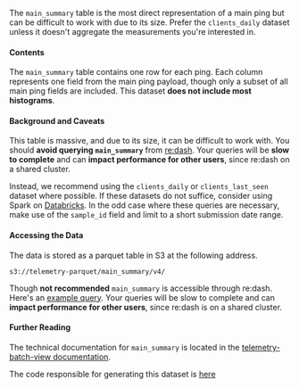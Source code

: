 The `main_summary` table is the most direct representation of a main ping
but can be difficult to work with due to its size.
Prefer the `clients_daily` dataset unless it doesn't aggregate the measurements you're interested in.

#### Contents

The `main_summary` table contains one row for each ping.
Each column represents one field from the main ping payload,
though only a subset of all main ping fields are included.
This dataset **does not include most histograms**.

#### Background and Caveats
This table is massive, and due to its size, it can be difficult to work with.
You should **avoid querying `main_summary`** from [re:dash](https://sql.telemetry.mozilla.org).
Your queries will be **slow to complete** and can **impact performance for other users**,
since re:dash on a shared cluster.

Instead, we recommend using the `clients_daily` or `clients_last_seen` dataset where possible.
If these datasets do not suffice, consider using Spark on [Databricks](https://dbc-caf9527b-e073.cloud.databricks.com).
In the odd case where these queries are necessary,
make use of the `sample_id` field and limit to a short submission date range.

#### Accessing the Data

The data is stored as a parquet table in S3 at the following address.
```
s3://telemetry-parquet/main_summary/v4/
```

Though **not recommended** `main_summary` is accessible through re:dash.
Here's an [example query](https://sql.telemetry.mozilla.org/queries/4201/source).
Your queries will be slow to complete and can **impact performance for other users**,
since re:dash is on a shared cluster.

#### Further Reading

The technical documentation for `main_summary` is located in the
[telemetry-batch-view documentation](https://github.com/mozilla/telemetry-batch-view/blob/master/docs/MainSummary.md).

The code responsible for generating this dataset is
[here](https://github.com/mozilla/telemetry-batch-view/blob/master/GRAVEYARD.md#main-summary-clients-daily-and-addons)
